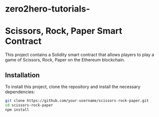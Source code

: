 # zero2hero-tutorials-
# Scissors, Rock, Paper Smart Contract

This project contains a Solidity smart contract that allows players to play a game of Scissors, Rock, Paper on the Ethereum blockchain.

## Installation

To install this project, clone the repository and install the necessary dependencies:

```bash
git clone https://github.com/your-username/scissors-rock-paper.git
cd scissors-rock-paper
npm install

